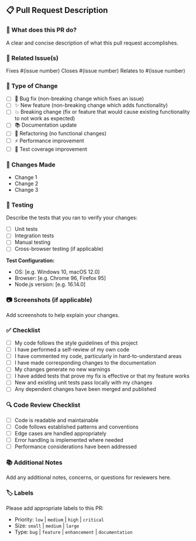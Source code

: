 ## 📋 Pull Request Description

### 🎯 What does this PR do?
A clear and concise description of what this pull request accomplishes.

### 🔗 Related Issue(s)
Fixes #(issue number)
Closes #(issue number)
Relates to #(issue number)

### 📝 Type of Change
- [ ] 🐛 Bug fix (non-breaking change which fixes an issue)
- [ ] ✨ New feature (non-breaking change which adds functionality)
- [ ] 💥 Breaking change (fix or feature that would cause existing functionality to not work as expected)
- [ ] 📚 Documentation update
- [ ] 🔧 Refactoring (no functional changes)
- [ ] ⚡ Performance improvement
- [ ] 🧪 Test coverage improvement

### 🔄 Changes Made
- Change 1
- Change 2
- Change 3

### 🧪 Testing
Describe the tests that you ran to verify your changes:
- [ ] Unit tests
- [ ] Integration tests
- [ ] Manual testing
- [ ] Cross-browser testing (if applicable)

**Test Configuration:**
- OS: [e.g. Windows 10, macOS 12.0]
- Browser: [e.g. Chrome 96, Firefox 95]
- Node.js version: [e.g. 16.14.0]

### 📷 Screenshots (if applicable)
Add screenshots to help explain your changes.

### ✅ Checklist
- [ ] My code follows the style guidelines of this project
- [ ] I have performed a self-review of my own code
- [ ] I have commented my code, particularly in hard-to-understand areas
- [ ] I have made corresponding changes to the documentation
- [ ] My changes generate no new warnings
- [ ] I have added tests that prove my fix is effective or that my feature works
- [ ] New and existing unit tests pass locally with my changes
- [ ] Any dependent changes have been merged and published

### 🔍 Code Review Checklist
- [ ] Code is readable and maintainable
- [ ] Code follows established patterns and conventions
- [ ] Edge cases are handled appropriately
- [ ] Error handling is implemented where needed
- [ ] Performance considerations have been addressed

### 📚 Additional Notes
Add any additional notes, concerns, or questions for reviewers here.

### 🏷️ Labels
Please add appropriate labels to this PR:
- Priority: `low` | `medium` | `high` | `critical`
- Size: `small` | `medium` | `large`
- Type: `bug` | `feature` | `enhancement` | `documentation`